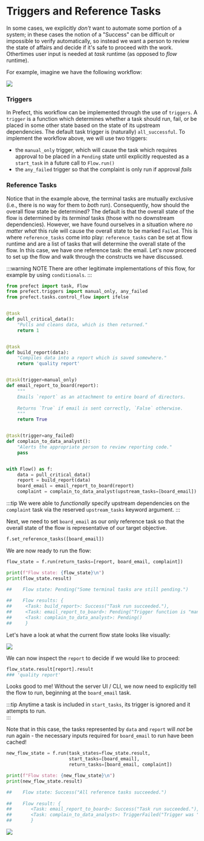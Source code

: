
# Triggers and Reference Tasks

In some cases, we explicitly _don't_ want to automate some portion of a system; in these cases the notion of a "Success" can be difficult or impossible to verify automatically, so instead we want a person to review the state of affairs and decide if it's safe to proceed with the work.  Othertimes user input is needed at _task_ runtime (as opposed to _flow_ runtime).

For example, imagine we have the following workflow:

<img src="/manual_approval.svg">

### Triggers
In Prefect, this workflow can be implemented through the use of `triggers`.  A `trigger` is a function which determines whether a task should run, fail, or be placed in some other state based on the state of its upstream dependencies.  The default task trigger is (naturally) `all_successful`.  To implement the workflow above, we will use two triggers:
- the `manual_only` trigger, which will cause the task which requires approval to be placed in a `Pending` state until explicitly requested as a `start_task` in a future call to `Flow.run()`
- the `any_failed` trigger so that the complaint is only run if approval _fails_

### Reference Tasks
Notice that in the example above, the terminal tasks are mutually exclusive (i.e., there is no way for them to _both_ run).  Consequently, how should the overall flow state be determined?  The default is that the overall state of the flow is determined by its _terminal_ tasks (those with no downstream dependencies).  However, we have found ourselves in a situation where _no matter what_ this rule will cause the overall state to be marked `Failed`.  This is where `reference_tasks` come into play: `reference_tasks` can be set at flow runtime and are a list of tasks that will determine the overall state of the flow.  In this case, we have one reference task: the email.  Let's now proceed to set up the flow and walk through the constructs we have discussed.

:::warning NOTE
There are other legitimate implementations of this flow, for example by using `conditionals`.
:::

```python
from prefect import task, Flow
from prefect.triggers import manual_only, any_failed
from prefect.tasks.control_flow import ifelse


@task
def pull_critical_data():
    "Pulls and cleans data, which is then returned."
    return 1


@task
def build_report(data):
    "Compiles data into a report which is saved somewhere."
    return 'quality report'


@task(trigger=manual_only)
def email_report_to_board(report):
    """
    Emails `report` as an attachment to entire board of directors.
    
    Returns `True` if email is sent correctly, `False` otherwise.
    """
    return True


@task(trigger=any_failed)
def complain_to_data_analyst():
    "Alerts the appropriate person to review reporting code."
    pass


with Flow() as f:
    data = pull_critical_data()
    report = build_report(data)
    board_email = email_report_to_board(report)
    complaint = complain_to_data_analyst(upstream_tasks=[board_email])
```

:::tip 
We were able to _functionally_ specify upstream dependencies on the `complaint` task via the reserved `upstream_tasks` keyword argument.
:::

Next, we need to set `board_email` as our only reference task so that the overall state of the flow is representative of our target objective.


```python
f.set_reference_tasks([board_email])
```

We are now ready to run the flow:


```python
flow_state = f.run(return_tasks=[report, board_email, complaint])

print(f"Flow state: {flow_state}\n")
print(flow_state.result)

##    Flow state: Pending("Some terminal tasks are still pending.")
    
##    Flow results: {
##     <Task: build_report>: Success("Task run succeeded."), 
##     <Task: email_report_to_board>: Pending("Trigger function is "manual_only""), 
##     <Task: complain_to_data_analyst>: Pending()
##     }
```

Let's have a look at what the current flow state looks like visually:

<img src='/manual_only.png'>


We can now inspect the `report` to decide if we would like to proceed:


```python
flow_state.result[report].result
### 'quality report'
```


Looks good to me!  Without the server UI / CLI, we now need to explicitly tell the flow to run, beginning at the `board_email` task.

:::tip 
Anytime a task is included in `start_tasks`, its trigger is ignored and it attempts to run.  
:::

Note that in this case, the tasks represented by `data` and `report` will _not_ be run again - the necessary inputs required for `board_email` to run have been cached!


```python
new_flow_state = f.run(task_states=flow_state.result, 
                       start_tasks=[board_email], 
                       return_tasks=[board_email, complaint])

print(f"Flow state: {new_flow_state}\n")
print(new_flow_state.result)

##    Flow state: Success("All reference tasks succeeded.")
    
##    Flow result: { 
##       <Task: email_report_to_board>: Success("Task run succeeded."), 
##       <Task: complain_to_data_analyst>: TriggerFailed("Trigger was "any_failed" but none of the upstream tasks failed.")
##       }
```
<img src='/successful_reference_tasks.png'>
